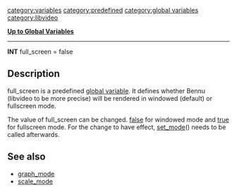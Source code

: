 <category:variables> <category:predefined> [category:global
variables](category:global_variables "wikilink") <category:libvideo>

[**Up to Global Variables**](Global_variables "wikilink")

------------------------------------------------------------------------

**INT** full\_screen = false

Description
-----------

full\_screen is a predefined [global
variable](global_variable "wikilink"). It defines whether Bennu
(libvideo to be more precise) will be rendered in windowed (default) or
fullscreen mode.

The value of full\_screen can be changed. [false](false "wikilink") for
windowed mode and [true](true "wikilink") for fullscreen mode. For the
change to have effect, [set\_mode](set_mode "wikilink")() needs to be
called afterwards.

See also
--------

-   [graph\_mode](graph_mode "wikilink")
-   [scale\_mode](scale_mode "wikilink")

